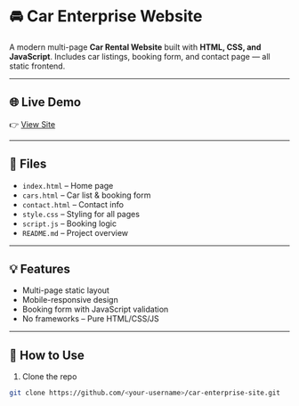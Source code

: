 # 🚘 Car Enterprise Website

A modern multi-page **Car Rental Website** built with **HTML, CSS, and JavaScript**. Includes car listings, booking form, and contact page — all static frontend.

---

## 🌐 Live Demo

👉 [View Site](https://<your-username>.github.io/car-enterprise-site)

---

## 📁 Files

- `index.html` – Home page
- `cars.html` – Car list & booking form
- `contact.html` – Contact info
- `style.css` – Styling for all pages
- `script.js` – Booking logic
- `README.md` – Project overview

---

## 💡 Features

- Multi-page static layout
- Mobile-responsive design
- Booking form with JavaScript validation
- No frameworks – Pure HTML/CSS/JS

---

## 🔧 How to Use

1. Clone the repo
```bash
git clone https://github.com/<your-username>/car-enterprise-site.git
